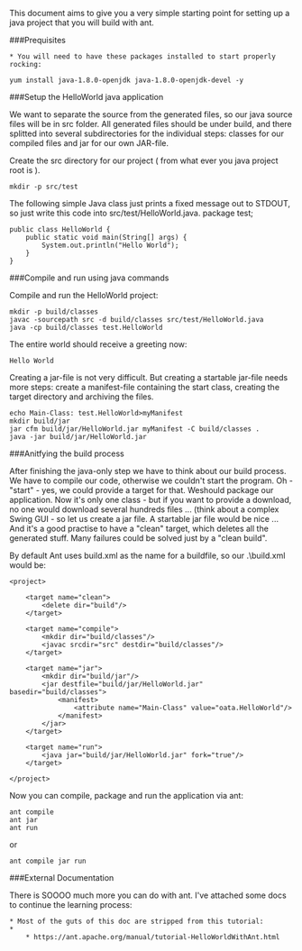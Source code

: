 This document aims to give you a very simple starting point for setting up a java project that you will build with ant. 

###Prequisites


	* You will need to have these packages installed to start properly rocking:
```
yum install java-1.8.0-openjdk java-1.8.0-openjdk-devel -y
```
###Setup the HelloWorld java application

We want to separate the source from the generated files, so our java source files will be in src folder. All generated files should be under build, and there splitted into several subdirectories for the individual steps: classes for our compiled files and jar for our own JAR-file.

Create the src directory for our project ( from what ever you java project root is ). 
```
mkdir -p src/test
```
The following simple Java class just prints a fixed message out to STDOUT, so just write this code into src/test/HelloWorld.java.
package test;

```
public class HelloWorld {
    public static void main(String[] args) {
        System.out.println("Hello World");
    }
}
```
###Compile and run using java commands

Compile and run the HelloWorld project:
```
mkdir -p build/classes
javac -sourcepath src -d build/classes src/test/HelloWorld.java
java -cp build/classes test.HelloWorld
```

The entire world should receive a greeting now:
```
Hello World
```


Creating a jar-file is not very difficult. But creating a startable jar-file needs more steps: create a manifest-file containing the start class, creating the target directory and archiving the files.

```
echo Main-Class: test.HelloWorld>myManifest
mkdir build/jar
jar cfm build/jar/HelloWorld.jar myManifest -C build/classes .
java -jar build/jar/HelloWorld.jar
```

###Anitfying the build process

After finishing the java-only step we have to think about our build process. We have to compile our code, otherwise we couldn't start the program. Oh - "start" - yes, we could provide a target for that. Weshould package our application. Now it's only one class - but if you want to provide a download, no one would download several hundreds files ... (think about a complex Swing GUI - so let us create a jar file. A startable jar file would be nice ... And it's a good practise to have a "clean" target, which deletes all the generated stuff. Many failures could be solved just by a "clean build".

By default Ant uses build.xml as the name for a buildfile, so our .\build.xml would be:
```
<project>

    <target name="clean">
        <delete dir="build"/>
    </target>

    <target name="compile">
        <mkdir dir="build/classes"/>
        <javac srcdir="src" destdir="build/classes"/>
    </target>

    <target name="jar">
        <mkdir dir="build/jar"/>
        <jar destfile="build/jar/HelloWorld.jar" basedir="build/classes">
            <manifest>
                <attribute name="Main-Class" value="oata.HelloWorld"/>
            </manifest>
        </jar>
    </target>

    <target name="run">
        <java jar="build/jar/HelloWorld.jar" fork="true"/>
    </target>

</project>
```
Now you can compile, package and run the application via ant:
```
ant compile
ant jar
ant run
```
or 
```
ant compile jar run
```

###External Documentation

There is SOOOO much more you can do with ant.  I've attached some docs to continue the learning process:


	* Most of the guts of this doc are stripped from this tutorial:
	* 
		* https://ant.apache.org/manual/tutorial-HelloWorldWithAnt.html




